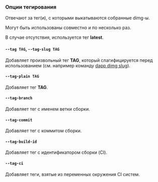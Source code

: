 ### Опции тегирования
Отвечают за тег(и), с которыми выкатываются собранные dimg-ы.

Могут быть использованы совместно и по несколько раз.

В случае отсутствия, используется тег **latest**.

#### `--tag TAG`, `--tag-slug TAG`
Добавляет произвольный тег **TAG**, который слагифицируется перед использованием (см. например команду [dapp dimg slug](dimg_slug.html)).

#### `--tag-plain TAG`
Добавляет тег **TAG**.

#### `--tag-branch`
Добавляет тег с именем ветки сборки.

#### `--tag-commit`
Добавляет тег с коммитом сборки.

#### `--tag-build-id`
Добавляет тег с идентификатором сборки (CI).

#### `--tag-ci`
Добавляет теги, взятые из переменных окружения CI систем.
